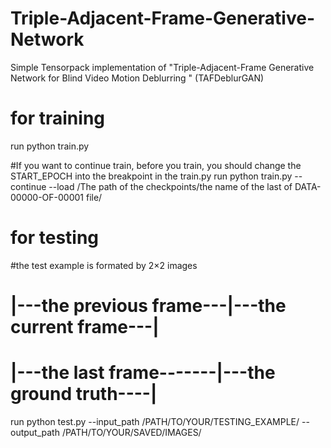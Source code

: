 # Triple-Adjacent-Frame-Generative-Network
Simple Tensorpack implementation of "Triple-Adjacent-Frame Generative Network for Blind Video Motion Deblurring " (TAFDeblurGAN)
# for training
run python train.py

#If you want to continue train, before you train, you should change the START_EPOCH into the breakpoint in the train.py
run python train.py --continue --load /The path of the checkpoints/the name of the last of DATA-00000-OF-00001 file/
# for testing

#the test example is formated by 2×2 images
# |---the previous frame---|---the current frame---|
# |---the last frame-------|---the ground truth----|
 
run python test.py  --input_path /PATH/TO/YOUR/TESTING_EXAMPLE/   --output_path /PATH/TO/YOUR/SAVED/IMAGES/
